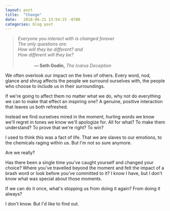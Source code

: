 ```yaml
---
layout: post
title:  "Change"
date:   2018-06-21 13:54:15 -0700
categories: blog post
---
```


> <em>Everyone you interact with is changed forever <br>
> The only questions are: <br>
> How will they be different? and <br>
> How different will they be? </em> <br>
> <br> &nbsp;&nbsp;&nbsp;&nbsp;&nbsp;&nbsp;&nbsp;&nbsp;&nbsp;&nbsp;&nbsp;&nbsp;
> <b> — Seth Godin,</b> <em>The Icarus Deception</em> 

We often overlook our impact on the lives of others. Every word, nod, glance and shrug affects the people we surround ourselves with, the people who choose to include us in their surroundings. 

If we're going to affect them no matter what we do, why not do everything we can to make that effect an inspiring one? A genuine, positive interaction that leaves us both refreshed.

Instead we find ourselves mired in the moment, hurling words we know we'll regret in tones we know we'll apologize for. All for what? To make them understand? To prove that we're right? To win?

I used to think this was a fact of life. That we are slaves to our emotions, to the chemicals raging within us. But I'm not so sure anymore. 

Are we really? 

Has there been a single time you've caught yourself and changed your choice? Where you've travelled beyond the moment and felt the impact of a brash word or look before you've committed to it? I know I have, but I don't know what was special about those moments. 

If we can do it once, what's stopping us from doing it again? From doing it always?

I don't know. But I'd like to find out.
 
 





